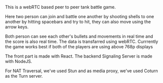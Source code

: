 This is a webRTC based peer to peer tank battle game. 

Here two person can join and battle one another by shooting shells to one another by hitting spacebars and try to hit, they can also move using the arrow keys. 

Both person can see each other's bullets and movements in real time and the score is also real time. The data is transfarred using webRTC. Currrently the game works best if both of the players are using above 768p displays

The front part is made with React. The backend Signaling Server is made with NodeJS.

For NAT Traversal, we've used Stun and as media proxy, we've used Coturn as the Turn server.
